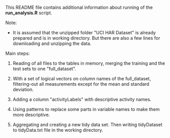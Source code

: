 This README file contains additional information about running of the **run_analysis.R** script.  

Note:
* It is assumed that the unzipped folder "UCI HAR Dataset" is already prepared and is in working directory. But there are also a few lines for downloading and unzipping the data.  

Main steps:  

1. Reading of all files to the tables in memory, merging the training and the test sets to one "full_dataset".  

2. With a set of logical vectors on column names of the full_dataset, filtering-out all measurements except for the mean and standard deviation.  

3. Adding a column "activityLabels" with descriptive activity names.  

4. Using patterns to replace some parts in variable names to make them more descriptive.  

5. Aggregating and creating a new tidy data set. Then writing tidyDataset to tidyData.txt file in the working directory.  
